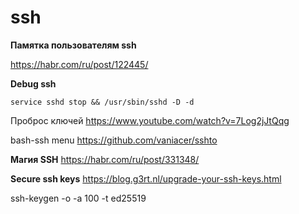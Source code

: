 ssh
========================

**Памятка пользователям ssh**

<https://habr.com/ru/post/122445/>

**Debug ssh**

`service sshd stop && /usr/sbin/sshd -D -d`

Проброс ключей
https://www.youtube.com/watch?v=7Log2jJtQqg

bash-ssh menu
https://github.com/vaniacer/sshto

**Магия SSH**
https://habr.com/ru/post/331348/

**Secure ssh keys**
https://blog.g3rt.nl/upgrade-your-ssh-keys.html

ssh-keygen -o -a 100 -t ed25519